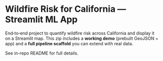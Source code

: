# Wildfire Risk for California — Streamlit ML App

End‑to‑end project to quantify wildfire risk across California and display it on a Streamlit map.
This zip includes a **working demo** (prebuilt GeoJSON + app) and a **full pipeline scaffold**
you can extend with real data.

See in-repo README for full details.
